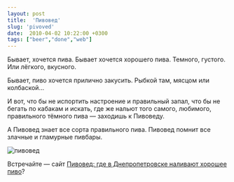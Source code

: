 ```yaml
---
layout: post
title:  'Пивовед'
slug: 'pivoved'
date:  2010-04-02 10:22:00 +0300
tags: ["beer","done","web"]
---
```


Бывает, хочется пива. Бывает хочется хорошего пива. Темного, густого. Или лёгкого, вкусного.

Бывает, пиво хочется прилично закусить.  Рыбкой там, мясцом или колбаской...

И вот, что бы не испортить настроение и  правильный запал, что бы не бегать по кабакам и искать, где же нальют того самого, любимого, правильного тёмного пива — заходишь к Пивоведу.

А Пивовед знает все сорта правильного пива. Пивовед помнит все злачные и гламурные пивбары. 

![пивовед](http://media.rukeba.com/files/pivoved.png "пивовед")

Встречайте — сайт <a href="http://pivoved.dp.ua/">Пивовед: где в Днепропетровске наливают хорошее пиво</a>?



